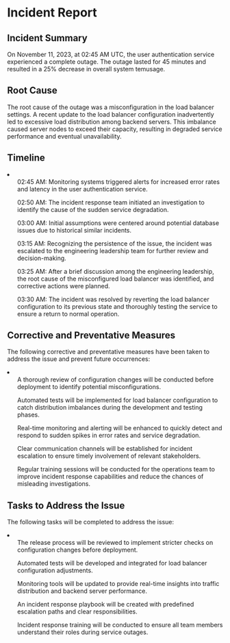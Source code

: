 <h1>Incident Report</h1>
<h2>Incident Summary</h2>
<p>On November 11, 2023, at 02:45 AM UTC, the user authentication service experienced a complete outage. The outage lasted for 45 minutes and resulted in a 25% decrease in overall system temusage.</p>
<h2>Root Cause</h2>
<p>The root cause of the outage was a misconfiguration in the load balancer settings. A recent update to the load balancer configuration inadvertently led to excessive load distribution among backend servers. This imbalance caused server nodes to exceed their capacity, resulting in degraded service performance and eventual unavailability.</p>
<h2>Timeline</h2>
<li>
<ul>02:45 AM: Monitoring systems triggered alerts for increased error rates and latency in the user authentication service.</ul>
<ul>02:50 AM: The incident response team initiated an investigation to identify the cause of the sudden service degradation.</ul>
<ul>03:00 AM: Initial assumptions were centered around potential database issues due to historical similar incidents.</ul>
<ul>03:15 AM: Recognizing the persistence of the issue, the incident was escalated to the engineering leadership team for further review and decision-making.</ul>
<ul>03:25 AM: After a brief discussion among the engineering leadership, the root cause of the misconfigured load balancer was identified, and corrective actions were planned.</ul>
<ul>03:30 AM: The incident was resolved by reverting the load balancer configuration to its previous state and thoroughly testing the service to ensure a return to normal operation.</ul>
</li>
<h2>Corrective and Preventative Measures</h2>
<p>The following corrective and preventative measures have been taken to address the issue and prevent future occurrences:</p>
<li>
<ul>A thorough review of configuration changes will be conducted before deployment to identify potential misconfigurations.</ul>
<ul>Automated tests will be implemented for load balancer configuration to catch distribution imbalances during the development and testing phases.</ul>
<ul>Real-time monitoring and alerting will be enhanced to quickly detect and respond to sudden spikes in error rates and service degradation.</ul>
<ul>Clear communication channels will be established for incident escalation to ensure timely involvement of relevant stakeholders.</ul>
<ul>Regular training sessions will be conducted for the operations team to improve incident response capabilities and reduce the chances of misleading investigations.</ul>
</li>
<h2>Tasks to Address the Issue</h2>
<p>The following tasks will be completed to address the issue:</p>
<li>
<ul>The release process will be reviewed to implement stricter checks on configuration changes before deployment.</ul>
<ul>Automated tests will be developed and integrated for load balancer configuration adjustments.</ul>
<ul>Monitoring tools will be updated to provide real-time insights into traffic distribution and backend server performance.</ul>
<ul>An incident response playbook will be created with predefined escalation paths and clear responsibilities.</ul>
<ul>Incident response training will be conducted to ensure all team members understand their roles during service outages.</ul>
</li>
